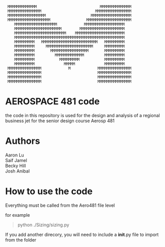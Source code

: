                                                         
     MMMMMMMMMMMMM                            MMMMMMMMMMMMMM  
     MMMMMMMMMMMMMMM                        MMMMMMMMMMMMMMMM  
     MMMMMMMMMMMMMMMMM                    MMMMMMMMMMMMMMMMMM  
     MMMMMMMMMMMMMMMMMMM                MMMMMMMMMMMMMMMMMMMM  
        MMMMMMMMMMMMMMMMMMM            MMMMMMMMMMMMMMMMMM     
        MMMMMMMMMMMMMMMMMMMMM        MMMMMMMMMMMMMMMMMMMM     
        MMMMMMMMMMMMMMMMMMMMMMM    MMMMMMMMMMMMMMMMMMMMMM      
        MMMMMMMMMMMMMMMMMMMMMMMMMMMMMMMMMMMMMMMMMMMMMMMMM     
        MMMMMMMMM   MMMMMMMMMMMMMMMMMMMMMMMMM   MMMMMMMMM     
        MMMMMMMMM     MMMMMMMMMMMMMMMMMMMMM     MMMMMMMMM     
        MMMMMMMMM       MMMMMMMMMMMMMMMMM       MMMMMMMMM     
        MMMMMMMMM         MMMMMMMMMMMMM         MMMMMMMMM     
        MMMMMMMMM           MMMMMMMMM           MMMMMMMMM     
        MMMMMMMMM             MMMMM             MMMMMMMMM     
     MMMMMMMMMMMMMMM            M            MMMMMMMMMMMMMMM  
     MMMMMMMMMMMMMMM                         MMMMMMMMMMMMMMM  
     MMMMMMMMMMMMMMM                         MMMMMMMMMMMMMMM  
     MMMMMMMMMMMMMMM                         MMMMMMMMMMMMMMM  

   
# AEROSPACE 481 code
the code in this repository is used for the design and analysis of a regional business jet for the senior design course Aerosp 481

# Authors 
Aaron Lu  
Saif Jamel   
Becky Hill  
Josh Anibal   

# How to use the code

Everything must be called from the Aero481 file level

for example 
> python ./Sizing/sizing.py

If you add another direcory, you will need to include a __init__.py file 
to import from the folder



